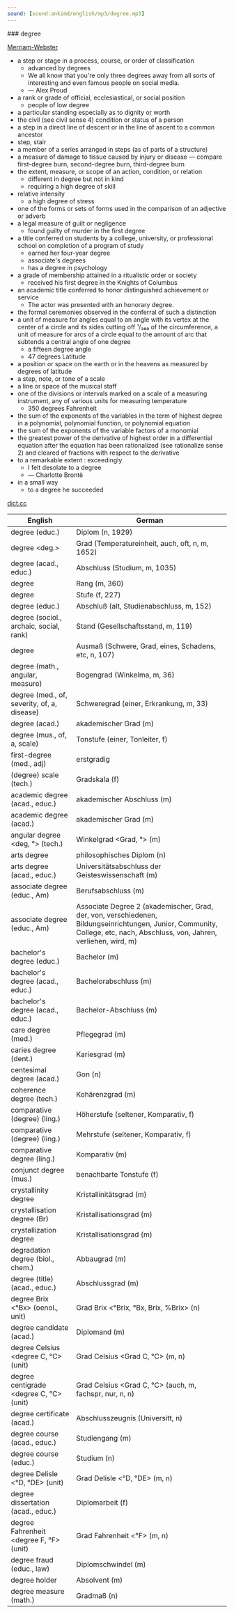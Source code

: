 ```yaml
---
sound: [sound:ankimd/english/mp3/degree.mp3]
---
```


\### degree

[Merriam-Webster](https://www.merriam-webster.com/dictionary/degree)

- a step or stage in a process, course, or order of classification
    - advanced by degrees
    - We all know that you're only three degrees away from all sorts of interesting and even famous people on social media.
    - — Alex Proud
- a rank or grade of official, ecclesiastical, or social position
    - people of low degree
- a particular standing especially as to dignity or worth
- the civil (see civil sense 4) condition or status of a person
- a step in a direct line of descent or in the line of ascent to a common ancestor
- step, stair
- a member of a series arranged in steps (as of parts of a structure)
- a measure of damage to tissue caused by injury or disease — compare first-degree burn, second-degree burn, third-degree burn
- the extent, measure, or scope of an action, condition, or relation
    - different in degree but not in kind
    - requiring a high degree of skill
- relative intensity
    - a high degree of stress
- one of the forms or sets of forms used in the comparison of an adjective or adverb
- a legal measure of guilt or negligence
    - found guilty of murder in the first degree
- a title conferred on students by a college, university, or professional school on completion of a program of study
    - earned her four-year degree
    - associate's degrees
    - has a degree in psychology
- a grade of membership attained in a ritualistic order or society
    - received his first degree in the Knights of Columbus
- an academic title conferred to honor distinguished achievement or service
    - The actor was presented with an honorary degree.
- the formal ceremonies observed in the conferral of such a distinction
- a unit of measure for angles equal to an angle with its vertex at the center of a circle and its sides cutting off ¹/₃₆₀ of the circumference, a unit of measure for arcs of a circle equal to the amount of arc that subtends a central angle of one degree
    - a fifteen degree angle
    - 47 degrees Latitude
- a position or space on the earth or in the heavens as measured by degrees of latitude
- a step, note, or tone of a scale
- a line or space of the musical staff
- one of the divisions or intervals marked on a scale of a measuring instrument, any of various units for measuring temperature
    - 350 degrees Fahrenheit
- the sum of the exponents of the variables in the term of highest degree in a polynomial, polynomial function, or polynomial equation
- the sum of the exponents of the variable factors of a monomial
- the greatest power of the derivative of highest order in a differential equation after the equation has been rationalized (see rationalize sense 2) and cleared of fractions with respect to the derivative
- to a remarkable extent : exceedingly
    - I felt desolate to a degree
    - — Charlotte Brontë
- in a small way
    - to a degree he succeeded

[dict.cc](https://www.dict.cc/degree)

| English        | German       |
| -------------- | ------------ |
| degree (educ.) | Diplom (n, 1929) |
| degree <deg.> | Grad (Temperatureinheit, auch, oft, n, m, 1652) |
| degree (acad., educ.) | Abschluss (Studium, m, 1035) |
| degree | Rang (m, 360) |
| degree | Stufe (f, 227) |
| degree (educ.) | Abschluß (alt, Studienabschluss, m, 152) |
| degree (sociol., archaic, social, rank) | Stand (Gesellschaftsstand, m, 119) |
| degree | Ausmaß (Schwere, Grad, eines, Schadens, etc, n, 107) |
| degree (math., angular, measure) | Bogengrad (Winkelma, m, 36) |
| degree (med., of, severity, of, a, disease) | Schweregrad (einer, Erkrankung, m, 33) |
| degree (acad.) | akademischer Grad (m) |
| degree (mus., of, a, scale) | Tonstufe (einer, Tonleiter, f) |
| first-degree (med., adj) | erstgradig |
| (degree) scale (tech.) | Gradskala (f) |
| academic degree (acad., educ.) | akademischer Abschluss (m) |
| academic degree (acad.) | akademischer Grad (m) |
| angular degree <deg, °> (tech.) | Winkelgrad <Grad, °> (m) |
| arts degree | philosophisches Diplom (n) |
| arts degree (acad., educ.) | Universitätsabschluss der Geisteswissenschaft (m) |
| associate degree (educ., Am) | Berufsabschluss (m) |
| associate degree (educ., Am) | Associate Degree 2 (akademischer, Grad, der, von, verschiedenen, Bildungseinrichtungen, Junior, Community, College, etc, nach, Abschluss, von, Jahren, verliehen, wird, m) |
| bachelor's degree (educ.) | Bachelor (m) |
| bachelor's degree (acad., educ.) | Bachelorabschluss (m) |
| bachelor's degree (acad., educ.) | Bachelor-Abschluss (m) |
| care degree (med.) | Pflegegrad (m) |
| caries degree (dent.) | Kariesgrad (m) |
| centesimal degree (acad.) | Gon (n) |
| coherence degree (tech.) | Kohärenzgrad (m) |
| comparative (degree) (ling.) | Höherstufe (seltener, Komparativ, f) |
| comparative (degree) (ling.) | Mehrstufe (seltener, Komparativ, f) |
| comparative degree (ling.) | Komparativ (m) |
| conjunct degree (mus.) | benachbarte Tonstufe (f) |
| crystallinity degree | Kristallinitätsgrad (m) |
| crystallisation degree (Br) | Kristallisationsgrad (m) |
| crystallization degree | Kristallisationsgrad (m) |
| degradation degree (biol., chem.) | Abbaugrad (m) |
| degree (title) (acad., educ.) | Abschlussgrad (m) |
| degree Brix <°Bx> (oenol., unit) | Grad Brix <°Brix, °Bx, Brix, %Brix> (n) |
| degree candidate (acad.) | Diplomand (m) |
| degree Celsius <degree C, °C> (unit) | Grad Celsius <Grad C, °C> (m, n) |
| degree centigrade <degree C, °C> (unit) | Grad Celsius <Grad C, °C> (auch, m, fachspr, nur, n, n) |
| degree certificate (acad.) | Abschlusszeugnis (Universitt, n) |
| degree course (acad., educ.) | Studiengang (m) |
| degree course (educ.) | Studium (n) |
| degree Delisle <°D, °DE> (unit) | Grad Delisle <°D, °DE> (m, n) |
| degree dissertation (acad., educ.) | Diplomarbeit (f) |
| degree Fahrenheit <degree F, °F> (unit) | Grad Fahrenheit <°F> (m, n) |
| degree fraud (educ., law) | Diplomschwindel (m) |
| degree holder | Absolvent (m) |
| degree measure (math.) | Gradmaß (n) |
